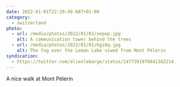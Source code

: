 ```yaml
---
date: 2022-01-01T22:29:49.687+01:00
category:
  - switzerland
photo:
  - url: /media/photos/2022/01/01/xepep.jpg
    alt: A communication tower behind the trees
  - url: /media/photos/2022/01/01/kgi6q.jpg
    alt: The fog over the Leman Lake viwed from Mont Pélerin
syndication:
  - https://twitter.com/alienlebarge/status/1477391978841182214
---
```

A nice walk at Mont Pélerin
